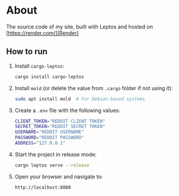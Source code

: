 # About

The source code of my site, built with Leptos and hosted on [https://render.com/](Render)

## How to run

1. Install `cargo-leptos`:

   ```sh
   cargo install cargo-leptos
   ```

2. Install `mold` (or delete the value from `.cargo` folder if not using it):

   ```sh
   sudo apt install mold  # For Debian-based systems
   ```

3. Create a `.env` file with the following values:

   ```sh
   CLIENT_TOKEN="REDDIT CLIENT TOKEN"
   SECRET_TOKEN="REDDIT SECRET TOKEN"
   USERNAME="REDDIT USERNAME"
   PASSWORD="REDDIT PASSWORD"
   ADDRESS="127.0.0.1"
   ```

4. Start the project in release mode:

   ```sh
   cargo leptos serve --release
   ```

5. Open your browser and navigate to:

   ```
   http://localhost:8080
   ```
